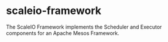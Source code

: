 # scaleio-framework
The ScaleIO Framework implements the Scheduler and Executor components for an Apache Mesos Framework.
